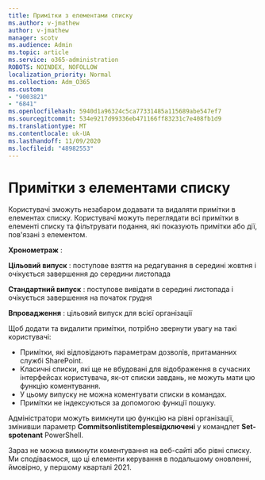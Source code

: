 ```yaml
---
title: Примітки з елементами списку
ms.author: v-jmathew
author: v-jmathew
manager: scotv
ms.audience: Admin
ms.topic: article
ms.service: o365-administration
ROBOTS: NOINDEX, NOFOLLOW
localization_priority: Normal
ms.collection: Adm_O365
ms.custom:
- "9003821"
- "6841"
ms.openlocfilehash: 5940d1a96324c5ca77331485a115689abe547ef7
ms.sourcegitcommit: 534e9217d99336eb471166ff83231c7e408fb1d9
ms.translationtype: MT
ms.contentlocale: uk-UA
ms.lasthandoff: 11/09/2020
ms.locfileid: "48982553"
---
```

# <a name="comments-on-list-items"></a>Примітки з елементами списку

Користувачі зможуть незабаром додавати та видаляти примітки в елементах списку. Користувачі можуть переглядати всі примітки в елементі списку та фільтрувати подання, які показують примітки або дії, пов'язані з елементом.

**Хронометраж** :

**Цільовий випуск** : поступове взяття на редагування в середині жовтня і очікується завершення до середини листопада

**Стандартний випуск** : поступове вивідати в середині листопада і очікується завершення на початок грудня

**Впровадження** : цільовий випуск для всієї організації

Щоб додати та видалити примітки, потрібно звернути увагу на такі користувачі:

- Примітки, які відповідають параметрам дозволів, притаманних службі SharePoint.
- Класичні списки, які ще не вбудовані для відображення в сучасних інтерфейсах користувача, як-от списки завдань, не можуть мати цю функцію коментування.
- У цьому випуску не можна коментувати списки в командах.
- Примітки не індексуються за допомогою функції пошуку.

Адміністратори можуть вимкнути цю функцію на рівні організації, змінивши параметр **Commitsonlistitemplesвідключені** у командлет **Set-spotenant** PowerShell.

Зараз не можна вимкнути коментування на веб-сайті або рівні списку. Ми сподіваємося, що ці елементи керування в подальшому оновленні, ймовірно, у першому кварталі 2021.
